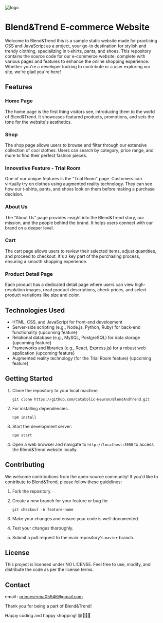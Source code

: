 ![logo](https://github.com/Catabolic-Neuron/BlendAndTrend/assets/132699684/549a673e-5ba5-4bcc-9480-29e37efc95fa)
# Blend&Trend E-commerce Website

Welcome to Blend&Trend this is a sample static website made for practicing CSS and JavaScript as a project, your go-to destination for stylish and trendy clothing, specializing in t-shirts, pants, and shoes. This repository contains the source code for our e-commerce website, complete with various pages and features to enhance the online shopping experience. Whether you're a developer looking to contribute or a user exploring our site, we're glad you're here!

## Features

### Home Page
The home page is the first thing visitors see, introducing them to the world of Blend&Trend. It showcases featured products, promotions, and sets the tone for the website's aesthetics.

### Shop
The shop page allows users to browse and filter through our extensive collection of cool clothes. Users can search by category, price range, and more to find their perfect fashion pieces.

### Innovative Feature - Trial Room
One of our unique features is the "Trial Room" page. Customers can virtually try on clothes using augmented reality technology. They can see how our t-shirts, pants, and shoes look on them before making a purchase decision.

### About Us
The "About Us" page provides insight into the Blend&Trend story, our mission, and the people behind the brand. It helps users connect with our brand on a deeper level.

### Cart
The cart page allows users to review their selected items, adjust quantities, and proceed to checkout. It's a key part of the purchasing process, ensuring a smooth shopping experience.

### Product Detail Page
Each product has a dedicated detail page where users can view high-resolution images, read product descriptions, check prices, and select product variations like size and color.

## Technologies Used

- HTML, CSS, and JavaScript for front-end development
- Server-side scripting (e.g., Node.js, Python, Ruby) for back-end functionality {upcoming feature}
- Relational database (e.g., MySQL, PostgreSQL) for data storage {upcoming feature}
- Frameworks and libraries (e.g., React, Express.js) for a robust web application {upcoming feature}
- Augmented reality technology (for the Trial Room feature) {upcoming feature}

## Getting Started
1. Clone the repository to your local machine:

   ```
   git clone https://github.com/Catabolic-Neuron/BlendAndTrend.git
   ```

2. For installing dependencies.
   ```
   npm install
   ```

3. Start the development server:

   ```
   npm start
   ```

4. Open a web browser and navigate to `http://localhost:3000` to access the Blend&Trend website locally.

## Contributing

We welcome contributions from the open-source community! If you'd like to contribute to Blend&Trend, please follow these guidelines:

1. Fork the repository.

2. Create a new branch for your feature or bug fix:

   ```
   git checkout -b feature-name
   ```

3. Make your changes and ensure your code is well-documented.

4. Test your changes thoroughly.

5. Submit a pull request to the main repository's `master` branch.

## License

This project is licensed under NO LICENSE. Feel free to use, modify, and distribute the code as per the license terms.

## Contact
email : princeverma05946@gmail.com

Thank you for being a part of Blend&Trend!

Happy coding and happy shopping! 😎👕👖👟
